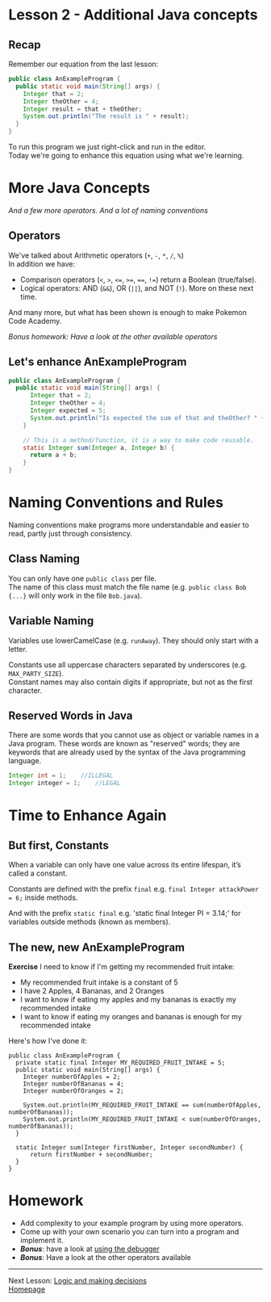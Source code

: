 # Lesson 2 - Additional Java concepts

## Recap
Remember our equation from the last lesson:
```java
public class AnExampleProgram {
  public static void main(String[] args) {
  	Integer that = 2;
  	Integer theOther = 4;
  	Integer result = that + theOther;
  	System.out.println("The result is " + result);
  }
}
```
To run this program we just right-click and run in the editor.  
Today we're going to enhance this equation using what we're learning.


# More Java Concepts
*And a few more operators. And a lot of naming conventions*

## Operators
We've talked about Arithmetic operators (`+`, `-`, `*`, `/`, `%`)  
In addition we have:
* Comparison operators (`<`, `>`, `<=`, `>=`, `==`, `!=`) return a  Boolean (true/false).
* Logical operators: AND (`&&`), OR (`||`), and NOT (`!`).
More on these next time.

And many more, but what has been shown is enough to make Pokemon Code Academy.

*Bonus homework: Have a look at the other available operators*

## Let's enhance AnExampleProgram
```java
public class AnExampleProgram {
  public static void main(String[] args) {
      Integer that = 2;
      Integer theOther = 4;
      Integer expected = 5;
      System.out.println("Is expected the sum of that and theOther? " + (expected == sum(that, theOther)));
    }

    // This is a method/function, it is a way to make code reusable.
    static Integer sum(Integer a, Integer b) {
      return a + b;
    }
}
```

# Naming Conventions and Rules
Naming conventions make programs more understandable and easier to read, partly just through consistency.

## Class Naming
You can only have one `public class` per file.  
The name of this class must match the file name (e.g. `public class Bob {...}` will only work in the file `Bob.java`).

## Variable Naming

Variables use lowerCamelCase (e.g. `runAway`). They should only start with a letter.

Constants use all uppercase characters separated by underscores (e.g. `MAX_PARTY_SIZE`).  
Constant names may also contain digits if appropriate, but not as the first character.

## Reserved Words in Java
There are some words that you cannot use as object or variable names in a Java program. These words are known as "reserved" words; they are keywords that are already used by the syntax of the Java programming language.

```java
Integer int = 1; 	//ILLEGAL
Integer integer = 1; 	//LEGAL
```

# Time to Enhance Again
## But first, Constants
When a variable can only have one value across its entire lifespan, it’s called a constant.

Constants are defined with the prefix `final` e.g. `final Integer attackPower = 6;` inside methods.

And with the prefix `static final` e.g. 'static final Integer PI = 3.14;' for variables outside methods (known as members).

## The new, new AnExampleProgram
**Exercise**
I need to know if I'm getting my recommended fruit intake:
* My recommended fruit intake is a constant of 5
* I have 2 Apples, 4 Bananas, and 2 Oranges
* I want to know if eating my apples and my bananas is exactly my recommended intake
* I want to know if eating my oranges and bananas is enough for my recommended intake

Here's how I've done it:
```
public class AnExampleProgram {
  private static final Integer MY_REQUIRED_FRUIT_INTAKE = 5;
  public static void main(String[] args) {
    Integer numberOfApples = 2;
    Integer numberOfBananas = 4;
    Integer numberOfOranges = 2;

    System.out.println(MY_REQUIRED_FRUIT_INTAKE == sum(numberOfApples, numberOfBananas));
    System.out.println(MY_REQUIRED_FRUIT_INTAKE < sum(numberOfOranges, numberOfBananas));
  }

  static Integer sum(Integer firstNumber, Integer secondNumber) {
      return firstNumber + secondNumber;
  }
}
```

# Homework
* Add complexity to your example program by using more operators.
* Come up with your own scenario you can turn into a program and implement it.
* ***Bonus***: have a look at [using the debugger](debugging.md)
* ***Bonus***: Have a look at the other operators available

---
Next Lesson: [Logic and making decisions](lesson3.md)  
[Homepage](index.md)
